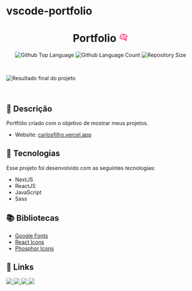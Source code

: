 # vscode-portfolio

<h1 align="center">
  Portfolio <img width="25px" src="https://github.com/ysneshy/portfolio-carlos-filho/blob/main/public/brainfuck.svg"/>
</h1>

 <p align="center">
  <img alt="Github Top Language" src="https://img.shields.io/github/languages/top/ysneshy/portfolio-carlos-filho?color=00FFFB">
  <img alt="Github Language Count" src="https://img.shields.io/github/languages/count/ysneshy/portfolio-carlos-filho?color=00FFFB">
  <img alt="Repository Size" src="https://img.shields.io/github/repo-size/ysneshy/portfolio-carlos-filho?color=00FFFB">
</p>

<br>

![Resultado final do projeto](https://imgur.com/0jXsflo.png)

<br>

## 📝 Descrição 

Portfólio criado com o objetivo de mostrar meus projetos. 

- Website: [carlosfilho.vercel.app](https://carlosfilho.vercel.app/)

## 🚀 Tecnologias

Esse projeto foi desenvolvido com as seguintes tecnologias:

- NextJS
- ReactJS
- JavaScript
- Sass

## 📚 Bibliotecas

- [Google Fonts](https://fonts.google.com/)
- [React Icons](https://react-icons.github.io/react-icons/)
- [Phosphor Icons](https://phosphoricons.com/)


## 🔗 Links

<p align="left">

 <a href="https://www.linkedin.com/in/ysneshy" alt="Linkedin">
  <img src="https://img.shields.io/badge/-Linkedin-000?style=for-the-badge&logo=Linkedin&logoColor=0A66C2&link=https://www.linkedin.com/in/ysneshy/"/> 
 </a>
  
 <a href="https://www.facebook.com/ysneshy" alt="Facebook">
  <img src="https://img.shields.io/badge/-Facebook-000?style=for-the-badge&logo=Facebook&logoColor=000dff&link=https://www.facebook.com/ysneshy"/> 
 </a>
  
 <a href="https://twitter.com/ysneshy" alt="Twitter">
  <img src="https://img.shields.io/badge/-Twitter-000?style=for-the-badge&logo=Twitter&logoColor=1DA1F2&link=https://twitter.com/ysneshy"/> 
 </a>

 <a href="https://carlosfilho.vercel.app" alt="Portfolio">
  <img src="https://img.shields.io/badge/my_portfolio-000?style=for-the-badge&logo=ko-fi&logoColor=FFF&link=https://www.carlosfilho.vercel.app/"/>
 </a>

 </p>
 
<br>
<table>
  <tr>
    <!--<td align="center">
      <a href="https://github.com/ysneshy">
        <img src="" width="100px;" /><br>
        <sub>
          <b></b>
        </sub>
      </a>
    </td>
  </tr>
</table> 


Resumo das Correções Implementadas
Corrigi todos os problemas identificados no seu projeto portfolio. Aqui está o que foi feito:

📦 Dependências Atualizadas
Principais mudanças no 
package.json
:

Next.js: ^12.0.6 → ^14.0.4
React: ^17.0.2 → ^18.2.0
React DOM: ^17.0.2 → ^18.2.0
Styled Components: ^5.3.6 → ^6.1.6
@emotion/react: ^11.10.5 → ^11.11.1
React Icons: ^4.6.0 → ^4.12.0
Sass: ^1.57.1 → ^1.69.5
Removidas dependências problemáticas:

animate-css-styled-components (causava conflitos)
react-reveal e react-awesome-reveal (substituídas por Framer Motion)
Dependências de desenvolvimento desatualizadas
Adicionadas:

Framer Motion: ^10.16.16 (para animações modernas)
TypeScript: ^5.3.3 (suporte futuro)
ESLint: ^8.56.0 (linting)
📱 Responsividade Mobile Moderna
Meta Tags Otimizadas
Adicionado viewport meta tag correto para dispositivos móveis
Configurado para permitir zoom até 5x
Otimizado para touch devices
Breakpoints Atualizados
768px: Tablets e dispositivos médios
600px: Smartphones grandes
480px: Smartphones pequenos
320px: Dispositivos muito pequenos
Layout Mobile-First
Sidebar: Transformada em bottom navigation bar no mobile
Explorer: Oculto em dispositivos móveis para economizar espaço
Bottombar: Oculto no mobile para interface mais limpa
Content: Padding otimizado para diferentes tamanhos de tela
🎨 Melhorias de CSS
Prevenção de Scroll Horizontal
css
body {
  overflow-x: hidden;
}

* {
  max-width: 100%;
}
Touch Targets Otimizados
Botões com mínimo 44px de altura/largura
touch-action: manipulation para melhor responsividade
Hover states otimizados para dispositivos touch
Flexbox e Grid Melhorados
Layout flexível que se adapta a diferentes telas
Containers com max-width: 100vw para prevenir overflow
Gaps responsivos entre elementos
🔧 Correções Específicas
HomePage.module.css
Botões responsivos que se ajustam ao tamanho da tela
Ilustrações que se redimensionam automaticamente
Typography escalável com rem units
Layout em coluna para mobile
Layout.module.css
Altura mínima calculada corretamente
Overflow controlado
Padding responsivo
Sidebar.module.css
Transformação para bottom navigation no mobile
Ícones redimensionados para diferentes telas
Z-index configurado para sobreposição correta
🚀 Como Executar
Para instalar as dependências e executar o projeto:

bash
# Instalar dependências
yarn install

# Executar em desenvolvimento
yarn dev

# Build para produção
yarn build

# Executar produção
yarn start
✅ Compatibilidade
O projeto agora é totalmente compatível com:

Smartphones: iPhone, Android (todas as resoluções)
Tablets: iPad, Android tablets
Desktop: Todas as resoluções
Navegadores: Chrome, Firefox, Safari, Edge
🎯 Melhorias de Performance
Dependências mais leves e modernas
CSS otimizado para carregamento rápido
Imagens responsivas com max-width: 100%
Font loading otimizado
Todas as correções foram implementadas mantendo a identidade visual original do seu portfolio, apenas tornando-o completamente responsivo e moderno para dispositivos móveis de hoje.

Feedback submitted

-----

  <h3 align="center"> Developed by <a href="https://www.linkedin.com/in/ysneshy/">Carlos Filho</a> ☕</h3>